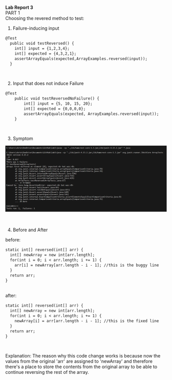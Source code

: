 **Lab Report 3** <br>
PART 1 <br>
Choosing the revered method to test:
<br>
1. Failure-inducing input <br>

~~~
@Test
  public void testReversed() {
    int[] input = {1,2,3,4};
    int[] expected = {4,3,2,1};
    assertArrayEquals(expected,ArrayExamples.reversed(input));
  }
~~~
<br>

2. Input that does not induce Failure <br>

~~~
@Test
    public void testReversedNoFailure() {
        int[] input = {5, 10, 15, 20};
        int[] expected = {0,0,0,0};
        assertArrayEquals(expected, ArrayExamples.reversed(input));
    }
~~~
<br>

3. Symptom <br>

![Image](lab3symptom.png)


<br>

4. Before and After <br>

before: <br>

~~~
static int[] reversed(int[] arr) {
  int[] newArray = new int[arr.length];
  for(int i = 0; i < arr.length; i += 1) {
    arr[i] = newArray[arr.length - i - 1]; //this is the buggy line
  }
  return arr;
}
~~~
<br>
after: <br>

~~~
static int[] reversed(int[] arr) {
  int[] newArray = new int[arr.length];
  for(int i = 0; i < arr.length; i += 1) {
    newArray[i] = arr[arr.length - i - 1]; //this is the fixed line
  }
  return arr;
}
~~~
<br>

Explanation: The reason why this code change works is because now the values from the original 'arr' are assigned to 'newArray' and therefore there's a place to store the contents from the original array to be able to continue reversing the rest of the array. <br>


